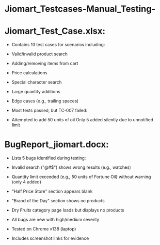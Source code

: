 # Jiomart_Testcases-Manual_Testing-

# Jiomart_Test_Case.xlsx:  

- Contains 10 test cases for scenarios including:  

- Valid/invalid product search  
- Adding/removing items from cart  
- Price calculations  
- Special character search  
- Large quantity additions  
- Edge cases (e.g., trailing spaces)  


- Most tests passed, but TC-007 failed:  

- Attempted to add 50 units of oil
Only 5 added silently due to unnotified limit




# BugReport_jiomart.docx:

- Lists 5 bugs identified during testing:  

- Invalid search ("@#$") shows wrong results (e.g., watches)  
- Quantity limit exceeded (e.g., 50 units of Fortune Oil) without warning (only 4 added)  
- "Half Price Store" section appears blank  
- "Brand of the Day" section shows no products  
- Dry Fruits category page loads but displays no products  


- All bugs are new with high/medium severity  
- Tested on Chrome v138 (laptop)
- Includes screenshot links for evidence  
